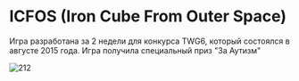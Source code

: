 # ICFOS (Iron Cube From Outer Space)
Игра разработана за 2 недели для конкурса TWG6, который состоялся в августе 2015 года.
Игра получила специальный приз "За Аутизм"

![212](https://user-images.githubusercontent.com/19664376/113356286-ae88dc80-934a-11eb-96cf-f1ec73af8cdd.png)
